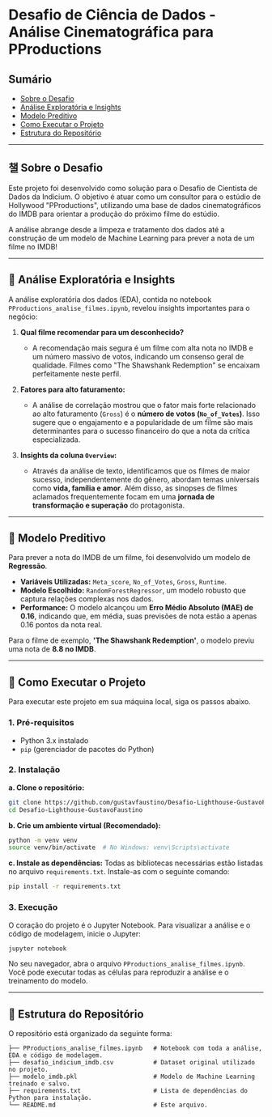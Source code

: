 # Desafio de Ciência de Dados - Análise Cinematográfica para PProductions

## Sumário
* [Sobre o Desafio](#-sobre-o-desafio)
* [Análise Exploratória e Insights](#-análise-exploratória-e-insights)
* [Modelo Preditivo](#-modelo-preditivo)
* [Como Executar o Projeto](#-como-executar-o-projeto)
* [Estrutura do Repositório](#-estrutura-do-repositório)

---

## 챌 Sobre o Desafio

Este projeto foi desenvolvido como solução para o Desafio de Cientista de Dados da Indicium. O objetivo é atuar como um consultor para o estúdio de Hollywood "PProductions", utilizando uma base de dados cinematográficos do IMDB para orientar a produção do próximo filme do estúdio.

A análise abrange desde a limpeza e tratamento dos dados até a construção de um modelo de Machine Learning para prever a nota de um filme no IMDB!

---

## 🔎 Análise Exploratória e Insights

A análise exploratória dos dados (EDA), contida no notebook `PProductions_analise_filmes.ipynb`, revelou insights importantes para o negócio:

1.  **Qual filme recomendar para um desconhecido?**
    * A recomendação mais segura é um filme com alta nota no IMDB e um número massivo de votos, indicando um consenso geral de qualidade. Filmes como "The Shawshank Redemption" se encaixam perfeitamente neste perfil.

2.  **Fatores para alto faturamento:**
    * A análise de correlação mostrou que o fator mais forte relacionado ao alto faturamento (`Gross`) é o **número de votos (`No_of_Votes`)**. Isso sugere que o engajamento e a popularidade de um filme são mais determinantes para o sucesso financeiro do que a nota da crítica especializada.

3.  **Insights da coluna `Overview`:**
    * Através da análise de texto, identificamos que os filmes de maior sucesso, independentemente do gênero, abordam temas universais como **vida, família e amor**. Além disso, as sinopses de filmes aclamados frequentemente focam em uma **jornada de transformação e superação** do protagonista.

---

## 🤖 Modelo Preditivo

Para prever a nota do IMDB de um filme, foi desenvolvido um modelo de **Regressão**.

* **Variáveis Utilizadas:** `Meta_score`, `No_of_Votes`, `Gross`, `Runtime`.
* **Modelo Escolhido:** `RandomForestRegressor`, um modelo robusto que captura relações complexas nos dados.
* **Performance:** O modelo alcançou um **Erro Médio Absoluto (MAE) de 0.16**, indicando que, em média, suas previsões de nota estão a apenas 0.16 pontos da nota real.

Para o filme de exemplo, **'The Shawshank Redemption'**, o modelo previu uma nota de **8.8 no IMDB**.

---

## 🚀 Como Executar o Projeto

Para executar este projeto em sua máquina local, siga os passos abaixo.

### 1. Pré-requisitos

- Python 3.x instalado
- `pip` (gerenciador de pacotes do Python)

### 2. Instalação

**a. Clone o repositório:**
```bash
git clone https://github.com/gustavfaustino/Desafio-Lighthouse-GustavoFaustino
cd Desafio-Lighthouse-GustavoFaustino
```

**b. Crie um ambiente virtual (Recomendado):**
```bash
python -m venv venv
source venv/bin/activate  # No Windows: venv\Scripts\activate
```

**c. Instale as dependências:**
Todas as bibliotecas necessárias estão listadas no arquivo `requirements.txt`. Instale-as com o seguinte comando:
```bash
pip install -r requirements.txt
```

### 3. Execução

O coração do projeto é o Jupyter Notebook. Para visualizar a análise e o código de modelagem, inicie o Jupyter:

```bash
jupyter notebook
```

No seu navegador, abra o arquivo `PProductions_analise_filmes.ipynb`. Você pode executar todas as células para reproduzir a análise e o treinamento do modelo.

---

## 📁 Estrutura do Repositório

O repositório está organizado da seguinte forma:

```
├── PProductions_analise_filmes.ipynb   # Notebook com toda a análise, EDA e código de modelagem.
├── desafio_indicium_imdb.csv           # Dataset original utilizado no projeto.
├── modelo_imdb.pkl                     # Modelo de Machine Learning treinado e salvo.
├── requirements.txt                    # Lista de dependências do Python para instalação.
└── README.md                           # Este arquivo.
```